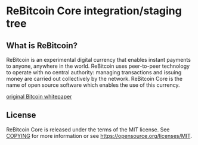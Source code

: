 ReBitcoin Core integration/staging tree
=====================================


What is ReBitcoin?
----------------

ReBitcoin is an experimental digital currency that enables instant payments to
anyone, anywhere in the world. ReBitcoin uses peer-to-peer technology to operate
with no central authority: managing transactions and issuing money are carried
out collectively by the network. ReBitcoin Core is the name of open source
software which enables the use of this currency.

[original Bitcoin whitepaper](https://bitcoincore.org/rebitcoin.pdf)

License
-------

ReBitcoin Core is released under the terms of the MIT license.
See [COPYING](COPYING) for more information or see https://opensource.org/licenses/MIT.
